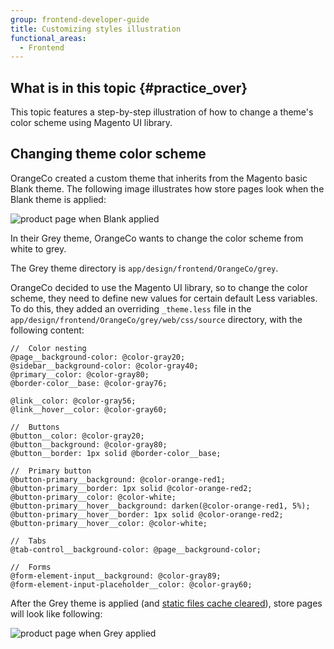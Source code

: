 ```yaml
---
group: frontend-developer-guide
title: Customizing styles illustration
functional_areas:
  - Frontend
---
```


## What is in this topic   {#practice_over}

This topic features a step-by-step illustration of how to change a theme's color scheme using Magento UI library.

## Changing theme color scheme

OrangeCo created a custom theme that inherits from the Magento basic Blank theme.
The following image illustrates how store pages look when the Blank theme is applied:

![product page when Blank applied]

In their Grey theme, OrangeCo wants to change the color scheme from white to grey.

The Grey theme directory is `app/design/frontend/OrangeCo/grey`.

OrangeCo decided to use the Magento UI library, so to change the color scheme, they need to define new values for certain default Less variables.
To do this, they added an overriding `_theme.less` file in the `app/design/frontend/OrangeCo/grey/web/css/source` directory, with the following content:

```less
//  Color nesting
@page__background-color: @color-gray20;
@sidebar__background-color: @color-gray40;
@primary__color: @color-gray80;
@border-color__base: @color-gray76;

@link__color: @color-gray56;
@link__hover__color: @color-gray60;

//  Buttons
@button__color: @color-gray20;
@button__background: @color-gray80;
@button__border: 1px solid @border-color__base;

//  Primary button
@button-primary__background: @color-orange-red1;
@button-primary__border: 1px solid @color-orange-red2;
@button-primary__color: @color-white;
@button-primary__hover__background: darken(@color-orange-red1, 5%);
@button-primary__hover__border: 1px solid @color-orange-red2;
@button-primary__hover__color: @color-white;

//  Tabs
@tab-control__background-color: @page__background-color;

//  Forms
@form-element-input__background: @color-gray89;
@form-element-input-placeholder__color: @color-gray60;

```

After the Grey theme is applied (and [static files cache cleared]), store pages will look like following:

![product page when Grey applied]

[product page when Blank applied]: {{site.baseurl}}/common/images/practice_blank.png
[product page when Grey applied]: {{site.baseurl}}/common/images/css_practice.png
[static files cache cleared]: {{page.baseurl}}/frontend-dev-guide/cache_for_frontdevs.html#clean_static_cache
